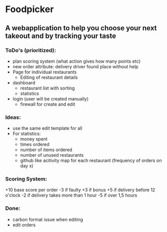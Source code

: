 # Foodpicker

## A webapplication to help you choose your next takeout and by tracking your taste

### ToDo's (prioritized):
- plan scoring system (what action gives how many points etc)
- new order attribute: delivery driver found place without help
- Page for individual restaurants
  - Editing of restaurant details
- dashboard
  - restaurant list with sorting
  - statistics
- login (user will be created manually)
  - firewall for create and edit

### Ideas:
- use the same edit template for all
- For statistics:
  - money spent
  - times ordered
  - number of items ordered
  - number of unused restaurants
  - github like acitivity map for each restaurant (frequency of orders on day x)

### Scoring System:
+10 base score per order
-3 if faulty
+3 if bonus
+5 if delivery before 12 o'clock
-2 if delivery takes more than 1 hour
-5 if over 1,5 hours

### Done:
- carbon format issue when editing
- edit orders